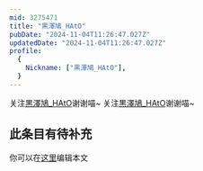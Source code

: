```yaml
---
mid: 3275471
title: "黒澤鳩_HAtO"
pubDate: "2024-11-04T11:26:47.027Z"
updatedDate: "2024-11-04T11:26:47.027Z"
profile:
  {
    Nickname: ["黒澤鳩_HAtO"],
  }
---
```


关注[黒澤鳩_HAtO](https://space.bilibili.com/3275471)谢谢喵~ 关注[黒澤鳩_HAtO](https://space.bilibili.com/3275471)谢谢喵~

## 此条目有待补充
你可以在[这里](https://github.com/Yuhanawa/VTuber.ICU-Content/edit/master/v/黒澤鳩_HAtO/index.md)编辑本文
